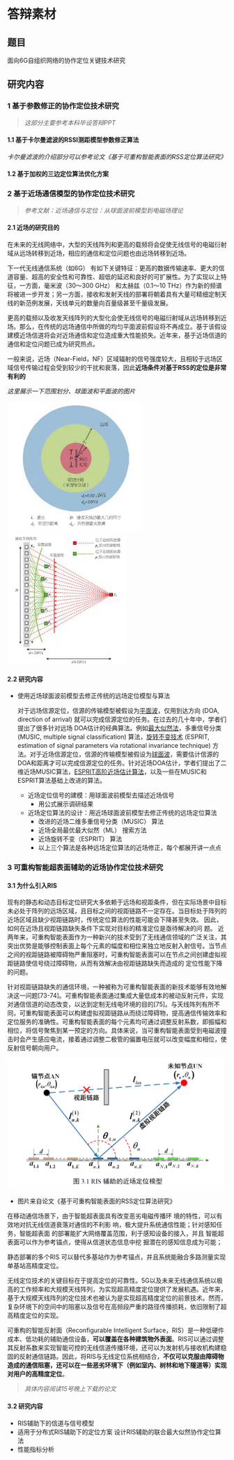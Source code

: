 # 答辩素材

## 题目

面向6G自组织网络的协作定位关键技术研究

## 研究内容

### 1 基于参数修正的协作定位技术研究

> *这部分主要参考本科毕设答辩PPT*

#### 1.1 基于卡尔曼滤波的RSSI测距模型参数修正算法

*卡尔曼滤波的介绍部分可以参考论文《基于可重构智能表面的RSS定位算法研究》*

#### 1.2 基于加权的三边定位算法优化方案

### 2 基于近场通信模型的协作定位技术研究

> *参考文献：近场通信与定位：从球面波前模型到电磁场理论*

#### 2.1 近场的研究目的

在未来的无线网络中，大型的天线阵列和更高的载频将会促使无线信号的电磁衍射域从远场转移到近场，相应的通信和定位问题也由远场转移到近场。

下一代无线通信系统（如6G） 有如下关键特征：更高的数据传输速率、更大的信道容量、超高的安全性和可靠性、超低的延迟和良好的可扩展性。为了实现以上特征，一方面，毫米波（30～300 GHz） 和太赫兹（0.1～10 THz）作为新的频谱将被进一步开发；另一方面，接收和发射天线的部署将朝着具有大量可精细定制天线的新范例发展，天线单元的数量向百量级甚至千量级发展。

更高的载频以及收发天线阵列的大型化会使无线信号的电磁衍射域从远场转移到近场。那么，在传统的远场通信中所做的均匀平面波前假设将不再成立。基于该假设建模近场信道将会对近场通信和定位造成重大性能损失。近年来，基于近场信道的通信和定位问题已成为研究热点。

一般来说，近场（Near-Field，NF）区域辐射的信号强度较大，且相较于远场区域信号传输过程会受到较少的干扰和衰落，因此**近场条件对基于RSS的定位是非常有利的**

*这里展示一下范围划分、球面波和平面波的图片*

<img src="image/03-答辩素材/1697364350212.png" height=300>

<img src="image/03-答辩素材/1697364668404.png" height=300>

#### 2.2 研究内容

- 使用近场球面波前模型去修正传统的远场定位模型与算法

  对于远场信源定位，信源的传输模型被假设为[平面波](https://www.zhihu.com/search?q=%E5%B9%B3%E9%9D%A2%E6%B3%A2&search_source=Entity&hybrid_search_source=Entity&hybrid_search_extra=%7B%22sourceType%22%3A%22article%22%2C%22sourceId%22%3A%22658139196%22%7D)，仅用到达方向 (DOA, direction of arrival) 就可以完成信源定位的任务。在过去的几十年中，学者们提出了很多针对远场 DOA估计的经典算法。例如[最大似然法](https://www.zhihu.com/search?q=%E6%9C%80%E5%A4%A7%E4%BC%BC%E7%84%B6%E6%B3%95&search_source=Entity&hybrid_search_source=Entity&hybrid_search_extra=%7B%22sourceType%22%3A%22article%22%2C%22sourceId%22%3A%22658139196%22%7D)，多重信号分类 (MUSIC, multiple signal classification) 算法，[旋转不变技术](https://www.zhihu.com/search?q=%E6%97%8B%E8%BD%AC%E4%B8%8D%E5%8F%98%E6%8A%80%E6%9C%AF&search_source=Entity&hybrid_search_source=Entity&hybrid_search_extra=%7B%22sourceType%22%3A%22article%22%2C%22sourceId%22%3A%22658139196%22%7D) (ESPRIT, estimation of signal parameters via rotational invariance technique) 方法。对于近场信源定位，信源的传输模型被假设为[球面波](https://www.zhihu.com/search?q=%E7%90%83%E9%9D%A2%E6%B3%A2&search_source=Entity&hybrid_search_source=Entity&hybrid_search_extra=%7B%22sourceType%22%3A%22article%22%2C%22sourceId%22%3A%22658139196%22%7D)，需要估计信源的DOA和距离才可以完成信源定位的任务。针对近场DOA估计，学者们提出了二维近场MUSIC算法，[ESPRIT高阶近场估计算法](https://www.zhihu.com/search?q=ESPRIT%E9%AB%98%E9%98%B6%E8%BF%91%E5%9C%BA%E4%BC%B0%E8%AE%A1%E7%AE%97%E6%B3%95&search_source=Entity&hybrid_search_source=Entity&hybrid_search_extra=%7B%22sourceType%22%3A%22article%22%2C%22sourceId%22%3A%22658139196%22%7D)，以及一些在MUSIC和ESPRIT算法基础上改进的算法。

  - 近场定位信号的建模：用球面波前模型去描述近场信号
    - 用公式展示调研结果
  - 近场定位算法的设计：用近场球面波前模型去修正传统的远场定位算法
    - 改进的近场二维多重信号分类（MUSIC） 算法
    - 近场全局最优最大似然（ML） 搜索方法
    - 近场旋转不变（ESPRIT） 算法
    - 以上三个算法是各种远场定位算法的近场修正，每个都展开讲一点点

### 3 可重构智能超表面辅助的近场协作定位技术研究

#### 3.1 为什么引入RIS

现有的静态和动态目标定位研究大多依赖于远场和视距条件，但在实际场景中目标未必处于阵列的远场区域，且目标之间的视距链路不一定存在。当目标处于阵列的近场区域且缺少视距链路时，传统定位算法的性能可能会下降甚至失效。 因此，如何在近场且视距链路缺失条件下实现对目标的精准定位是亟待解决的问 题。 近两年来，可重构智能表面作为一种新兴的技术受到了无线通信领域的广泛关注，其突出优势是能够控制表面上每个元素的幅度和相位来独立地反射入射信号。当节点之间的视距链路被障碍物严重阻塞时，可重构智能表面可以在节点之间创建虚拟视距链路使信号绕过障碍物，从而有效解决由视距链路缺失而造成的 定位性能下降的问题。

针对视距链路缺失的通信环境，一种被称为可重构智能表面的新技术能够有效地解决这一问题[73-74]。可重构智能表面通过集成大量低成本的被动反射元件，实现对通信信道的动态改变，以达到定制无线电环境的目的[75]。与天线阵列有所不同，可重构智能表面可以构建虚拟视距链路从而绕过障碍物，提高通信传输效率和定位服务的准确性。可重构智能表面的每个元素均可通过调整反射系数，即振幅和相位，将信号聚焦到某一预定的方向。具体来说，当可重构智能表面受到电磁波撞击时会产生感应电流，接着通过调整二极管的偏置电压就可以改变幅度和相位，使反射信号朝向用户。

<img src="image/03-答辩素材/1697379589643.png" height=300>

- 图片来自论文《基于可重构智能表面的RSS定位算法研究》

在移动通信场景下，由于智能超表面具有改变恶劣电磁传播环 境的特性，可以有效地对抗无线信道衰落对通信的不利影 响，极大提升系统通信性能；针对感知任务，智能超表面 的部署能扩大网络覆盖范围，利于感知设备的接入，并且 智能超表面可以作为参考锚点，使得从信道状态信息中挖 掘潜在的感知信息成为可能；

静态部署的多个RIS 可以替代多基站作为参考锚点，并且系统能融合多路测量实现单基站高精度定位。

无线定位技术的关键目标在于提高定位的可靠性。5G以及未来无线通信系统以极高的工作频率和大规模天线阵列，为实现超高精度定位提供了发展机遇。近年来，基于大规模天线阵列的定位技术也被认为是实现超高精度定位的前景技术。然而，复杂环境下的空间中的阻塞以及信号在高频段严重的路径传播损耗，依旧限制了超高精度定位的实现。

可重构的智能反射面（Reconfigurable Intelligent Surface，RIS）是一种低硬件成本、低功耗的辅助通信设备，**可以覆盖在各种建筑物外表面**。RIS可以通过调整其反射系数来实现智能可控的无线信道传播环境，还可以为发射机与接收机构建稳固的反射通信链路。因此，将RIS与无线定位系统相结合，**不仅可以克服由障碍物造成的通信阻塞，还可以在一些恶劣环境下（例如室内、树林和地下隧道等）实现对用户的高精度定位**。

> *具体内容阅读15号晚上下载的论文*

#### 3.2 研究内容

- RIS辅助下的信道与信号模型
- 适用于分布式RIS辅助下的定位方案
  设计RIS辅助的联合最大似然协作定位算法
- 性能指标分析
